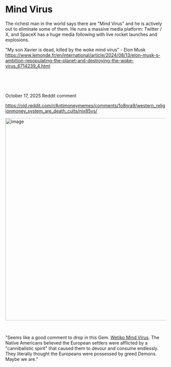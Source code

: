 # Mind Virus

The richest man in the world says there are "Mind Virus" and he is actively out to eliminate some of them. He runs a massive media platform: Twitter / X, and SpaceX has a huge media following with live rocket launches and explosions.

"My son Xavier is dead, killed by the woke mind virus" - Elon Musk      
https://www.lemonde.fr/en/international/article/2024/08/13/elon-musk-s-ambition-repopulating-the-planet-and-destroying-the-woke-virus_6714239_4.html


&nbsp;

&nbsp;

October 17, 2025 Reddit comment

https://old.reddit.com/r/Antimoneymemes/comments/1o8nra9/western_religionmoney_system_are_death_cults/njx85vs/

<img width="930" height="634" alt="image" src="https://github.com/user-attachments/assets/31ece43d-02da-4508-b4b2-0154032d6fdb" />

&nbsp;

"Seems like a good comment to drop in this Gem. [Wetiko Mind Virus](https://www.kosmosjournal.org/article/seeing-wetiko-on-capitalism-mind-viruses-and-antidotes-for-a-world-in-transition/). The Native Americans believed the European settlers were afflicted by a "cannibalistic spirit" that caused them to devour and consume endlessly. They literally thought the Europeans were possessed by greed Demons. Maybe we are."
